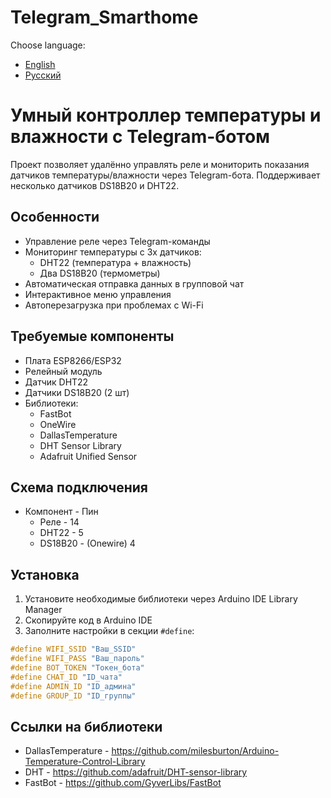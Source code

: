 # Telegram_Smarthome

Choose language:
- [English](README.en.md)
- [Русский](README.ru.md)

# Умный контроллер температуры и влажности с Telegram-ботом

Проект позволяет удалённо управлять реле и мониторить показания датчиков температуры/влажности через Telegram-бота. Поддерживает несколько датчиков DS18B20 и DHT22.

## Особенности
- Управление реле через Telegram-команды
- Мониторинг температуры с 3х датчиков:
  - DHT22 (температура + влажность)
  - Два DS18B20 (термометры)
- Автоматическая отправка данных в групповой чат
- Интерактивное меню управления
- Автоперезагрузка при проблемах с Wi-Fi

## Требуемые компоненты
- Плата ESP8266/ESP32
- Релейный модуль
- Датчик DHT22
- Датчики DS18B20 (2 шт)
- Библиотеки:
  - FastBot
  - OneWire
  - DallasTemperature
  - DHT Sensor Library
  - Adafruit Unified Sensor

## Схема подключения

- Компонент - Пин
  - Реле - 14
  - DHT22 - 5
  - DS18B20 - (Onewire)	4

## Установка
1. Установите необходимые библиотеки через Arduino IDE Library Manager
2. Скопируйте код в Arduino IDE
3. Заполните настройки в секции `#define`:
```cpp
#define WIFI_SSID "Ваш_SSID"
#define WIFI_PASS "Ваш_пароль"
#define BOT_TOKEN "Токен_бота"
#define CHAT_ID "ID_чата"
#define ADMIN_ID "ID_админа"
#define GROUP_ID "ID_группы"
```
## Ссылки на библиотеки
- DallasTemperature - https://github.com/milesburton/Arduino-Temperature-Control-Library
- DHT - https://github.com/adafruit/DHT-sensor-library
- FastBot - https://github.com/GyverLibs/FastBot
